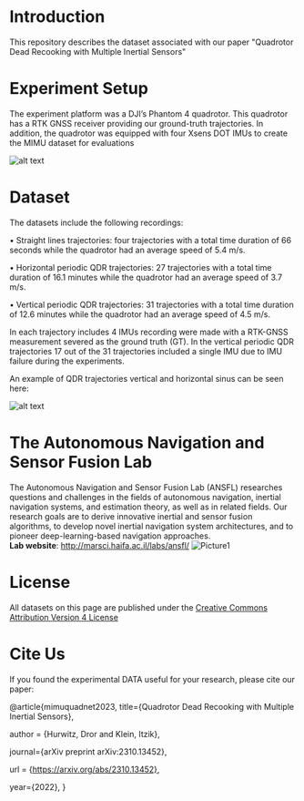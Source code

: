 # Introduction

This repository describes the dataset associated with our paper "Quadrotor Dead Recooking with Multiple Inertial Sensors"

# Experiment Setup
The experiment platform was a DJI’s Phantom 4 quadrotor. This quadrotor has a RTK GNSS receiver providing our ground-truth trajectories. In addition, the quadrotor was equipped with four Xsens DOT IMUs to create the MIMU dataset for evaluations

![alt text](https://github.com/ansfl/Quadrotor-Dead-Recooking-with-Multiple-Inertial-Sensors/blob/main/2033_ISS_HurwitzKlein_Fig7.png?raw=true)

# Dataset
The datasets include the following recordings:

•	Straight lines trajectories: four trajectories with a total time duration of 66 seconds while the quadrotor had an average speed of 5.4 m/s. 

•	Horizontal periodic QDR trajectories: 27 trajectories with a total time duration of 16.1 minutes while the quadrotor had an average speed of 3.7 m/s.

•	Vertical periodic QDR trajectories: 31 trajectories with a total time duration of 12.6 minutes while the quadrotor had an average speed of 4.5 m/s.

In each trajectory includes 4 IMUs recording were made with a RTK-GNSS measurement severed as the ground truth (GT).  In the vertical periodic QDR trajectories 17 out of the 31 trajectories included a single IMU due to IMU failure during the experiments. 

An example of QDR trajectories vertical and horizontal sinus can be seen here:

![alt text](https://github.com/ansfl/Quadrotor-Dead-Recooking-with-Multiple-Inertial-Sensors/blob/main/2033_ISS_HurwitzKlein_Fig8.png?raw=true)

# The Autonomous Navigation and Sensor Fusion Lab
The Autonomous Navigation and Sensor Fusion Lab (ANSFL) researches questions and challenges in the fields of autonomous navigation, inertial navigation systems, and estimation theory, as well as in related fields. Our research goals are to derive innovative inertial and sensor fusion algorithms, to develop novel inertial navigation system architectures, and to pioneer deep-learning-based navigation approaches.\
**Lab website**:  http://marsci.haifa.ac.il/labs/ansfl/ 
![Picture1](https://user-images.githubusercontent.com/93155156/143600162-787b7824-a863-46e2-ac19-ad6292a7c006.png)

# License
All datasets on this page are published under the [Creative Commons Attribution Version 4 License](https://creativecommons.org/licenses/by/4.0/legalcode)

# Cite Us
If you found the experimental DATA useful for your research, please cite our paper:

 @article{mimuquadnet2023,
  title={Quadrotor Dead Recooking with Multiple Inertial Sensors},   
  
  author = {Hurwitz, Dror and Klein, Itzik},   
  
  journal={arXiv preprint arXiv:2310.13452},   
  
  url = {https://arxiv.org/abs/2310.13452},   
  
  year={2022},
}
 ```
 
